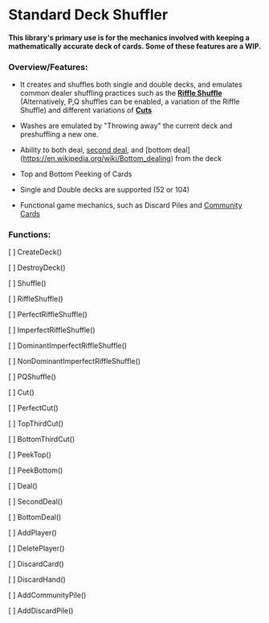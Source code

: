 # Standard Deck Shuffler
#### This library's primary use is for the mechanics involved with keeping a mathematically accurate deck of cards. Some of these features are a WIP.

### Overview/Features:

- It creates and shuffles both single and double decks, and emulates common dealer shuffling practices such as the [**Riffle Shuffle**](https://en.wikipedia.org/wiki/Riffle_shuffle_permutation) (Alternatively, P,Q shuffles can be enabled, a variation of the Riffle Shuffle) and different variations of [**Cuts**](https://en.wikipedia.org/wiki/Cut_(cards))

- Washes are emulated by "Throwing away" the current deck and preshuffling a new one.

- Ability to both deal, [second deal](https://en.wikipedia.org/wiki/Second_dealing), and [bottom deal] (https://en.wikipedia.org/wiki/Bottom_dealing) from the deck

- Top and Bottom Peeking of Cards

- Single and Double decks are supported (52 or 104)

- Functional game mechanics, such as Discard Piles and [Community Cards](https://en.wikipedia.org/wiki/Community_card_poker)


### Functions:

[ ] CreateDeck()

[ ] DestroyDeck()

[ ] Shuffle()

[ ] RiffleShuffle()

[ ] PerfectRiffleShuffle()

[ ] ImperfectRiffleShuffle()

[ ] DominantImperfectRiffleShuffle()

[ ] NonDominantImperfectRiffleShuffle()

[ ] PQShuffle()

[ ] Cut()

[ ] PerfectCut()

[ ] TopThirdCut()

[ ] BottomThirdCut()

[ ] PeekTop()

[ ] PeekBottom()

[ ] Deal()

[ ] SecondDeal()

[ ] BottomDeal()

[ ] AddPlayer()

[ ] DeletePlayer()

[ ] DiscardCard()

[ ] DiscardHand()

[ ] AddCommunityPile()

[ ] AddDiscardPile()

